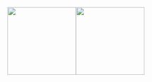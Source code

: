 <img height="155px" src="https://github-readme-stats.vercel.app/api?custom_title=开源项目统计&username=YunboCheng4379&hide_border=false&show_icons=true&include_all_commits=true&count_private=true&theme=buefy&locale=cn&line_height=20" /><img height="155px" src="https://github-readme-stats.vercel.app/api/top-langs/?custom_title=编程语言统计&username=YunboCheng4379&exclude_repo =blog&hide_border=false&line_height=20&theme=flag-india&layout=compact&locale=cn" />
